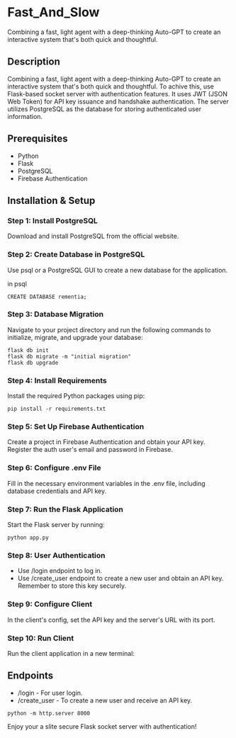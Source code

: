 # Fast_And_Slow
Combining a fast, light agent with a deep-thinking Auto-GPT to create an interactive system that's both quick and thoughtful.


## Description
Combining a fast, light agent with a deep-thinking Auto-GPT to create an interactive system that's both quick and thoughtful. To achive this, use Flask-based socket server with authentication features. It uses JWT (JSON Web Token) for API key issuance and handshake authentication. The server utilizes PostgreSQL as the database for storing authenticated user information.

## Prerequisites
- Python
- Flask
- PostgreSQL
- Firebase Authentication

## Installation & Setup

### Step 1: Install PostgreSQL
Download and install PostgreSQL from the official website.

### Step 2: Create Database in PostgreSQL
Use psql or a PostgreSQL GUI to create a new database for the application.

in psql
```
CREATE DATABASE rementia;
```

### Step 3: Database Migration
Navigate to your project directory and run the following commands to initialize, migrate, and upgrade your database:
```
flask db init
flask db migrate -m "initial migration"
flask db upgrade
```

### Step 4: Install Requirements
Install the required Python packages using pip:
```
pip install -r requirements.txt
```

### Step 5: Set Up Firebase Authentication
Create a project in Firebase Authentication and obtain your API key. Register the auth user's email and password in Firebase.

### Step 6: Configure .env File
Fill in the necessary environment variables in the .env file, including database credentials and API key.

### Step 7: Run the Flask Application
Start the Flask server by running:
```
python app.py
```


### Step 8: User Authentication
- Use /login endpoint to log in.
- Use /create_user endpoint to create a new user and obtain an API key. Remember to store this key securely.

### Step 9: Configure Client  
In the client's config, set the API key and the server's URL with its port.

### Step 10: Run Client
Run the client application in a new terminal:


## Endpoints
- /login - For user login.
- /create_user - To create a new user and receive an API key.
```
python -m http.server 8000
```

Enjoy your a slite secure Flask socket server with authentication!
